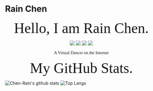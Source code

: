 # Rain Chen

<p align="center">
    <font size=18>
        <font face="Palatino">
            Hello, I am Rain Chen.
        </font face>
    </font size>
</p>

<p align="center">
    <a href=https://img.shields.io/badge/OS-Mac-99ccff><img src="https://img.shields.io/badge/OS-Mac-99ccff.svg"></a>
    <a href=https://img.shields.io/badge/Text-VS_Code-b9ccff><img src="https://img.shields.io/badge/Text-VS_Code-b9ccff.svg"></a>
    <a href=https://img.shields.io/badge/IDE-Xcode-e5ccff><img src="https://img.shields.io/badge/IDE-Xcode-e5ccff.svg"></a>
    <a href=https://img.shields.io/badge/Lang-C++-ffccff><img src="https://img.shields.io/badge/Lang-C++-ffccff.svg"></a>
</p>

<p align="center">
    <font face="Palatino">
        A Virtual Dancer on the Internet
    </font face>
</p>


<p align="center">
    <font size=18>
        <font face="Palatino">
            My GitHub Stats.
        </font face>
    </font size>
</p>


![Chen-Rain's github stats](https://github-readme-stats.vercel.app/api?username=Chen-Rain&show_icons=true&hide_title=true&title_color=9745f5&icon_color=9f4bff&text_color=000000&bg_color=DEG,99ccff,b0ccff,e5ccff)
![Top Langs](https://github-readme-stats.vercel.app/api/top-langs/?username=Chen-Rain&layout=compact&title_color=9745f5&text_color=000000&icon_color=9f4bff&bg_color=DEG,e5ccff,ffccff)
